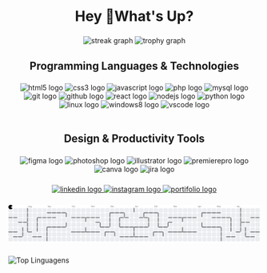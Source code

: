 <!--
**ithiagosilva/ithiagosilva** is a ✨ _special_ ✨ repository because its `README.md` (this file) appears on your GitHub profile.

Here are some ideas to get you started:

- 🔭 I’m currently working on ...
- 🌱 I’m currently learning ...
- 👯 I’m looking to collaborate on ...
- 🤔 I’m looking for help with ...
- 💬 Ask me about ...
- 📫 How to reach me: ...
- 😄 Pronouns: ...
- ⚡ Fun fact: ...
-->

<h1 align="center">Hey 👋What's Up?</h1>

###

<div align="center">
  <img src="https://streak-stats.demolab.com?user=ithiagosilva&locale=en&mode=daily&theme=dracula&hide_border=false&border_radius=5&order=3" height="150" alt="streak graph"  />
  <img src="https://github-profile-trophy.vercel.app?username=ithiagosilva&theme=dracula&column=-1&row=1&margin-w=8&margin-h=8&no-bg=false&no-frame=false&order=4" height="150" alt="trophy graph"  />
</div>

###

<h2 align="center">Programming Languages & Technologies</h2>

###

<div align="center">
  <img src="https://cdn.jsdelivr.net/gh/devicons/devicon/icons/html5/html5-original.svg" width="45" alt="html5 logo"  />

  <img src="https://cdn.jsdelivr.net/gh/devicons/devicon/icons/css3/css3-original.svg" width="45" alt="css3 logo"  />
  
  <img src="https://cdn.jsdelivr.net/gh/devicons/devicon/icons/javascript/javascript-original.svg" width="45" alt="javascript logo"  />

  <img src="https://cdn.jsdelivr.net/gh/devicons/devicon/icons/php/php-original.svg" width="45" alt="php logo"  />
  
  <img src="https://cdn.jsdelivr.net/gh/devicons/devicon/icons/mysql/mysql-original.svg" width="45" alt="mysql logo"  />
 
  <img src="https://cdn.jsdelivr.net/gh/devicons/devicon/icons/git/git-original.svg" width="45" alt="git logo"  />

  <img src="https://cdn.jsdelivr.net/gh/devicons/devicon/icons/github/github-original.svg" width="45" alt="github logo"  />
  
  <img src="https://cdn.jsdelivr.net/gh/devicons/devicon/icons/react/react-original.svg" width="45" alt="react logo"  />
  
  <img src="https://cdn.jsdelivr.net/gh/devicons/devicon/icons/nodejs/nodejs-original.svg" width="45" alt="nodejs logo"  />
  
  <img src="https://cdn.jsdelivr.net/gh/devicons/devicon/icons/python/python-original.svg" width="45" alt="python logo"  />
 
  <img src="https://cdn.jsdelivr.net/gh/devicons/devicon/icons/linux/linux-original.svg" width="45" alt="linux logo"  />

  <img src="https://cdn.jsdelivr.net/gh/devicons/devicon/icons/windows8/windows8-original.svg" width="45" alt="windows8 logo"  />

  <img src="https://cdn.jsdelivr.net/gh/devicons/devicon/icons/vscode/vscode-original.svg" width="45" alt="vscode logo"  />
</div>

<br>

<h2 align="center">Design & Productivity Tools</h2>

###

<div align="center">
  <img src="https://cdn.jsdelivr.net/gh/devicons/devicon/icons/figma/figma-original.svg" width="45" alt="figma logo"  />
  
  <img src="https://cdn.jsdelivr.net/gh/devicons/devicon/icons/photoshop/photoshop-plain.svg" width="45" alt="photoshop logo"  />

  <img src="https://cdn.jsdelivr.net/gh/devicons/devicon/icons/illustrator/illustrator-plain.svg" width="45" alt="illustrator logo"  />

  <img src="https://cdn.jsdelivr.net/gh/devicons/devicon/icons/premierepro/premierepro-plain.svg" width="45" alt="premierepro logo"  />
 
  <img src="https://cdn.jsdelivr.net/gh/devicons/devicon/icons/canva/canva-original.svg" width="45" alt="canva logo"  />

  <img src="https://cdn.jsdelivr.net/gh/devicons/devicon/icons/jira/jira-original.svg" width="45" alt="jira logo"  />
</div>

###

<div align="center">
  <a href="https://linkedin.com/in/thiago-hs" target="_blank">
    <img src="https://img.shields.io/static/v1?message=LinkedIn&logo=linkedin&label=&color=0077B5&logoColor=white&labelColor=&style=for-the-badge" height="25" alt="linkedin logo"  />
  </a>
  <a href="https://www.instagram.com/ithiagosilva" target="_blank">
    <img src="https://img.shields.io/static/v1?message=Instagram&logo=instagram&label=&color=E4405F&logoColor=white&labelColor=&style=for-the-badge" height="25" alt="instagram logo"  />
  </a>
  <a href="https://thiagosilvadev.fun" target="_blank">
    <img src="https://img.shields.io/badge/Portfolio-%23000000.svg?style=for-the-badge&logo=firefox&logoColor=#FF7139" height="25" alt="portifolio logo"  />
  </a>
</div>


###

<picture>
    <source media="(prefers-color-scheme: dark)" srcset="https://raw.githubusercontent.com/ithiagosilva/ithiagosilva/output/pacman-contribution-graph-dark.svg">
    <source media="(prefers-color-scheme: light)" srcset="https://raw.githubusercontent.com/ithiagosilva/ithiagosilva/output/pacman-contribution-graph.svg">
    <img alt="pacman contribution graph" src="https://raw.githubusercontent.com/ithiagosilva/ithiagosilva/output/pacman-contribution-graph.svg">
</picture>

###

  ![Top Linguagens](https://github-readme-stats.vercel.app/api/top-langs/?username=ithiagosilva&theme=dracula)

###

